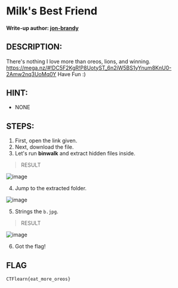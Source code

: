 # Milk's Best Friend
#### Write-up author: [jon-brandy](https://github.com/jon-brandy)
## DESCRIPTION:
There's nothing I love more than oreos, lions, and winning. https://mega.nz/#!DC5F2KgR!P8UotyST_6n2iW5BS1yYnum8KnU0-2Amw2nq3UoMq0Y Have Fun :)
## HINT:
- NONE
## STEPS:
1. First, open the link given.
2. Next, download the file.
3. Let's run **binwalk** and extract hidden files inside.

> RESULT

![image](https://user-images.githubusercontent.com/70703371/193405053-9152b574-946b-4cb6-a540-251cbf59a907.png)


4. Jump to the extracted folder.

![image](https://user-images.githubusercontent.com/70703371/193405069-7a635453-1758-4c4e-b8a5-3a508fa2a8c1.png)


5. Strings the `b.jpg`.

> RESULT

![image](https://user-images.githubusercontent.com/70703371/193405115-9643fceb-136a-4fb2-996b-4815723c0aab.png)


6. Got the flag!

## FLAG

```
CTFlearn{eat_more_oreos}
```
